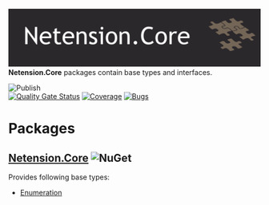 ![Netension.Core](https://github.com/Netension/core/blob/develop/banner.png)
__Netension.Core__ packages contain base types and interfaces.

![Publish](https://github.com/Netension/core/workflows/Release/badge.svg)<br/>
[![Quality Gate Status](https://sonarcloud.io/api/project_badges/measure?project=Netension_core&metric=alert_status)](https://sonarcloud.io/dashboard?id=Netension_core)
[![Coverage](https://sonarcloud.io/api/project_badges/measure?project=Netension_core&metric=coverage)](https://sonarcloud.io/dashboard?id=Netension_core)
[![Bugs](https://sonarcloud.io/api/project_badges/measure?project=Netension_core&metric=bugs)](https://sonarcloud.io/dashboard?id=Netension_core)

# Packages
## [Netension.Core](https://www.nuget.org/packages/Netension.Core/) ![NuGet](https://img.shields.io/nuget/v/Netension.Core?label=NuGet&logo=NuGet&style=plastic&color=informational)<br/>
Provides following base types:
* [Enumeration](https://github.com/Netension/core/wiki/Netension.Core#enumeration-class)

